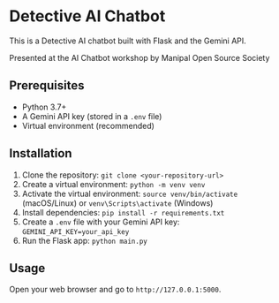 # Detective AI Chatbot

This is a Detective AI chatbot built with Flask and the Gemini API.


Presented at the AI Chatbot workshop by Manipal Open Source Society


## Prerequisites

* Python 3.7+
* A Gemini API key (stored in a `.env` file)
* Virtual environment (recommended)

## Installation

1.  Clone the repository: `git clone <your-repository-url>`
2.  Create a virtual environment: `python -m venv venv`
3.  Activate the virtual environment: `source venv/bin/activate` (macOS/Linux) or `venv\Scripts\activate` (Windows)
4.  Install dependencies: `pip install -r requirements.txt`
5.  Create a `.env` file with your Gemini API key: `GEMINI_API_KEY=your_api_key`
6.  Run the Flask app: `python main.py`

## Usage

Open your web browser and go to `http://127.0.0.1:5000`.
